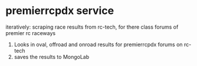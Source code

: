 premierrcpdx service 
====================

iteratively: scraping race results from rc-tech, for there class forums of premier rc raceways

1.  Looks in oval, offroad and onroad results for premierrcpdx forums on rc-tech
2.  saves the results to MongoLab 





